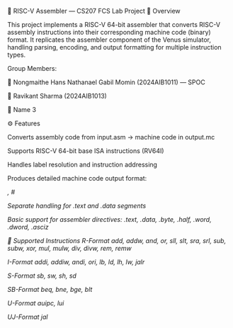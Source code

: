 🧠 RISC-V Assembler — CS207 FCS Lab Project
📘 Overview

This project implements a RISC-V 64-bit assembler that converts RISC-V assembly instructions into their corresponding machine code (binary) format.
It replicates the assembler component of the Venus simulator, handling parsing, encoding, and output formatting for multiple instruction types.

Group Members:

👤 Nongmaithe Hans Nathanael Gabil Momin (2024AIB1011) — SPOC 

👤 Ravikant Sharma (2024AIB1013)

👤 Name 3

⚙️ Features

Converts assembly code from input.asm → machine code in output.mc

Supports RISC-V 64-bit base ISA instructions (RV64I)

Handles label resolution and instruction addressing

Produces detailed machine code output format:
<address> <machine_code> , <assembly_instruction> # <opcode-func3-func7-rd-rs1-rs2-immediate>

Separate handling for .text and .data segments

Basic support for assembler directives:
.text, .data, .byte, .half, .word, .dword, .asciz

🧩 Supported Instructions
R-Format
add, addw, and, or, sll, slt, sra, srl, sub, subw, xor, mul, mulw, div, divw, rem, remw

I-Format
addi, addiw, andi, ori, lb, ld, lh, lw, jalr

S-Format
sb, sw, sh, sd

SB-Format
beq, bne, bge, blt

U-Format
auipc, lui

UJ-Format
jal
